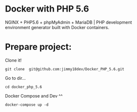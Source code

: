# Docker with PHP 5.6
NGINX + PHP5.6 + phpMyAdmin + MariaDB | PHP development environment generator built with Docker containers.

# Prepare project:

Clone it!
```
git clone  git@github.com:jimmy18dev/Docker_PHP_5.6.git
```
Go to dir...
```
cd docker_php_5.6
```

Docker Compose and Dev ^^
```
docker-compose up -d
```